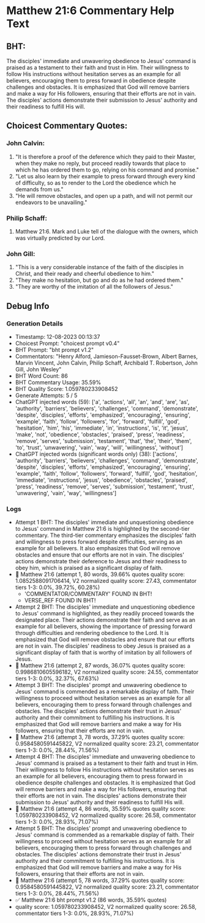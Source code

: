 # Matthew 21:6 Commentary Help Text

## BHT:
The disciples' immediate and unwavering obedience to Jesus' command is praised as a testament to their faith and trust in Him. Their willingness to follow His instructions without hesitation serves as an example for all believers, encouraging them to press forward in obedience despite challenges and obstacles. It is emphasized that God will remove barriers and make a way for His followers, ensuring that their efforts are not in vain. The disciples' actions demonstrate their submission to Jesus' authority and their readiness to fulfill His will.

## Choicest Commentary Quotes:
### John Calvin:
1. "It is therefore a proof of the deference which they paid to their Master, when they make no reply, but proceed readily towards that place to which he has ordered them to go, relying on his command and promise."
2. "Let us also learn by their example to press forward through every kind of difficulty, so as to render to the Lord the obedience which he demands from us."
3. "He will remove obstacles, and open up a path, and will not permit our endeavors to be unavailing."

### Philip Schaff:
1. Matthew 21:6. Mark and Luke tell of the dialogue with the owners, which was virtually predicted by our Lord.
	


### John Gill:
1. "This is a very considerable instance of the faith of the disciples in Christ, and their ready and cheerful obedience to him."
2. "They make no hesitation, but go and do as he had ordered them."
3. "They are worthy of the imitation of all the followers of Jesus."


## Debug Info
### Generation Details
- Timestamp: 12-08-2023 00:13:37
- Choicest Prompt: "choicest prompt v0.4"
- BHT Prompt: "bht prompt v1.2"
- Commentators: "Henry Alford, Jamieson-Fausset-Brown, Albert Barnes, Marvin Vincent, John Calvin, Philip Schaff, Archibald T. Robertson, John Gill, John Wesley"
- BHT Word Count: 86
- BHT Commentary Usage: 35.59%
- BHT Quality Score: 1.059780233908452
- Generate Attempts: 5 / 5
- ChatGPT injected words (59):
	['a', 'actions', 'all', 'an', 'and', 'are', 'as', 'authority', 'barriers', 'believers', 'challenges', 'command', 'demonstrate', 'despite', 'disciples', 'efforts', 'emphasized', 'encouraging', 'ensuring', 'example', 'faith', 'follow', 'followers', 'for', 'forward', 'fulfill', 'god', 'hesitation', 'him', 'his', 'immediate', 'in', 'instructions', 'is', 'it', 'jesus', 'make', 'not', 'obedience', 'obstacles', 'praised', 'press', 'readiness', 'remove', 'serves', 'submission', 'testament', 'that', 'the', 'their', 'them', 'to', 'trust', 'unwavering', 'vain', 'way', 'will', 'willingness', 'without']
- ChatGPT injected words (significant words only) (38):
	['actions', 'authority', 'barriers', 'believers', 'challenges', 'command', 'demonstrate', 'despite', 'disciples', 'efforts', 'emphasized', 'encouraging', 'ensuring', 'example', 'faith', 'follow', 'followers', 'forward', 'fulfill', 'god', 'hesitation', 'immediate', 'instructions', 'jesus', 'obedience', 'obstacles', 'praised', 'press', 'readiness', 'remove', 'serves', 'submission', 'testament', 'trust', 'unwavering', 'vain', 'way', 'willingness']

### Logs
- Attempt 1 BHT: The disciples' immediate and unquestioning obedience to Jesus' command in Matthew 21:6 is highlighted by the second-tier commentary. The third-tier commentary emphasizes the disciples' faith and willingness to press forward despite difficulties, serving as an example for all believers. It also emphasizes that God will remove obstacles and ensure that our efforts are not in vain. The disciples' actions demonstrate their deference to Jesus and their readiness to obey him, which is praised as a significant display of faith.
- 🔄 Matthew 21:6 (attempt 1, 80 words, 39.66% quotes quality score: 1.0852588091706414, V2 normalized quality score: 27.43, commentator tiers 1-3: 0.0%, 39.72%, 60.28%) 
	- 'COMMENTATOR/COMMENTARY' FOUND IN BHT! 
	- VERSE_REF FOUND IN BHT!
- Attempt 2 BHT: The disciples' immediate and unquestioning obedience to Jesus' command is highlighted, as they readily proceed towards the designated place. Their actions demonstrate their faith and serve as an example for all believers, showing the importance of pressing forward through difficulties and rendering obedience to the Lord. It is emphasized that God will remove obstacles and ensure that our efforts are not in vain. The disciples' readiness to obey Jesus is praised as a significant display of faith that is worthy of imitation by all followers of Jesus.
- 🔄 Matthew 21:6 (attempt 2, 87 words, 36.07% quotes quality score: 0.9986810605596182, V2 normalized quality score: 24.55, commentator tiers 1-3: 0.0%, 32.37%, 67.63%)
- Attempt 3 BHT: The disciples' prompt and unwavering obedience to Jesus' command is commended as a remarkable display of faith. Their willingness to proceed without hesitation serves as an example for all believers, encouraging them to press forward through challenges and obstacles. The disciples' actions demonstrate their trust in Jesus' authority and their commitment to fulfilling his instructions. It is emphasized that God will remove barriers and make a way for His followers, ensuring that their efforts are not in vain.
- 🔄 Matthew 21:6 (attempt 3, 78 words, 37.29% quotes quality score: 0.9584580591445822, V2 normalized quality score: 23.21, commentator tiers 1-3: 0.0%, 28.44%, 71.56%)
- Attempt 4 BHT: The disciples' immediate and unwavering obedience to Jesus' command is praised as a testament to their faith and trust in Him. Their willingness to follow His instructions without hesitation serves as an example for all believers, encouraging them to press forward in obedience despite challenges and obstacles. It is emphasized that God will remove barriers and make a way for His followers, ensuring that their efforts are not in vain. The disciples' actions demonstrate their submission to Jesus' authority and their readiness to fulfill His will.
- 🔄 Matthew 21:6 (attempt 4, 86 words, 35.59% quotes quality score: 1.059780233908452, V2 normalized quality score: 26.58, commentator tiers 1-3: 0.0%, 28.93%, 71.07%)
- Attempt 5 BHT: The disciples' prompt and unwavering obedience to Jesus' command is commended as a remarkable display of faith. Their willingness to proceed without hesitation serves as an example for all believers, encouraging them to press forward through challenges and obstacles. The disciples' actions demonstrate their trust in Jesus' authority and their commitment to fulfilling his instructions. It is emphasized that God will remove barriers and make a way for His followers, ensuring that their efforts are not in vain.
- 🔄 Matthew 21:6 (attempt 5, 78 words, 37.29% quotes quality score: 0.9584580591445822, V2 normalized quality score: 23.21, commentator tiers 1-3: 0.0%, 28.44%, 71.56%)
- ✅ Matthew 21:6 bht prompt v1.2 (86 words, 35.59% quotes)
- quality score: 1.059780233908452, V2 normalized quality score: 26.58, commentator tiers 1-3: 0.0%, 28.93%, 71.07%)